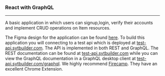 ### React with GraphQL

---


A basic application in which users can signup,login, verify their accounts and implement CRUD operations on Item resources.

The Figma design for the application can be found [here](https://www.figma.com/file/YDc7gQSwJH7KnjkErlqXZo/Wazobia-Test?node-id=301%3A159 "here").  To build this application you will connecting to a test api which is deployed at [test-api.sytbuilder.com](https://test-api.sytbuilder.com "test-api.sytbuilder.com"). The API is implemented in both REST and GraphQL. The REST documentation can be found at [test-api.sytbuilder.com](https://test-api.sytbuilder.com "test-api.sytbuilder.com") while you can view the GraphQL documentation in a GraphQL desktop client at [test-api.sytbuilder.com/graphql](https://test-api.sytbuilder.com/graphql "test-api.sytbuilder.com/graphql"). We highly recommend [Firecamp](https://firecamp.io/graphql "Firecamp"). They have an excellent Chrome Extension.


